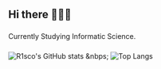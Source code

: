<h2 align="left">Hi there 🦋🦋🦋</h2>

###

<p align="left">Currently Studying Informatic Science.</p>


###

![R1sco's GitHub stats](https://github-readme-stats.vercel.app/api?username=R1sco&show_icons=true&theme=dark) &nbps; ![Top Langs](https://github-readme-stats.vercel.app/api/top-langs/?username=R1sco&layout=compact&theme=dark)

###
